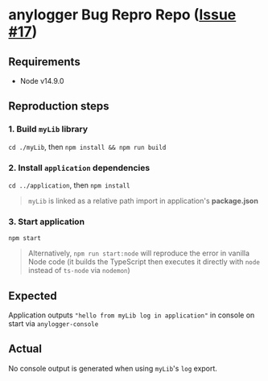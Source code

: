 # anylogger Bug Repro Repo ([Issue #17](https://github.com/Download/anylogger/issues/17))

## Requirements

- Node v14.9.0

## Reproduction steps

### 1. Build `myLib` library

`cd ./myLib`, then `npm install && npm run build`

### 2. Install `application` dependencies

`cd ../application`, then `npm install`

> `myLib` is linked as a relative path import in application's **package.json**

### 3. Start application

`npm start`

> Alternatively, `npm run start:node` will reproduce the error in vanilla Node code (it builds the TypeScript then executes it directly with `node` instead of `ts-node` via `nodemon`)

## Expected

Application outputs `"hello from myLib log in application"` in console on start via `anylogger-console`

## Actual

No console output is generated when using `myLib`'s `log` export.
